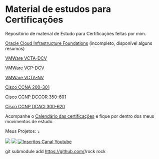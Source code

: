 # Material de estudos para Certificações
Repositório de material de Estudo para Certificações feitas por mim.

[Oracle Cloud Infrastructure Foundations](oracle/OCI%20Foundations) (incompleto, disponível alguns resumos)

[VMWare VCTA-DCV](vmware/vcta-dcv)

[VMWare VCP-DCV](vmware/vcp-dcv)

[VMWare VCTA-NV](vmware/vcta-nv)

[Cisco CCNA 200-301](#)

[Cisco CCNP DCCOR 350-601](https://github.com/weslleycsil/cisco-ccnp-350-601)

[Cisco CCNP DCACI 300-620](cisco)

Acompanhe o [Calendário das certificações](certs_schedule.md) e fique por dentro dos meus movimentos de estudo.

Meus Projetos: ⤵️
</p>

<p align="left">
  
  <a href="https://infra.expert/#/portal/signup" alt="Blog">
  <img src="https://img.shields.io/static/v1?label=Blog&message=Infra%20Expert&color=232634&style=for-the-badge&logo=ghost&link=https://infra.expert/#/portal/signup"/></a>

  <a href="https://instagram.com/infraantenada" alt="Instagram">
  <img src="https://img.shields.io/badge/@infraantenada-E4405F?style=for-the-badge&logo=instagram&logoColor=white&link=https://instagram.com/infraantenada"/></a>

  <a href="http://youtube.com/infraantenada?sub_confirmation=1">
    <img alt="Inscritos Canal Youtube" src="https://img.shields.io/youtube/channel/subscribers/UC9YAyen5LMa_o2oeJ5bcmdg?label=INFRAANTENADA&logo=Youtube&style=for-the-badge">
  </a>
</p>

git submodule add https://github.com/<user>/rock rock